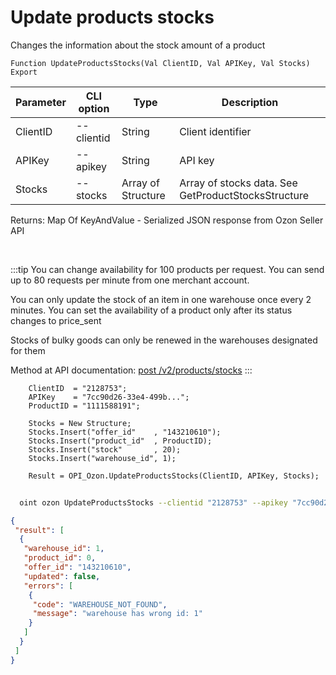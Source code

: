 ﻿---
sidebar_position: 4
---

# Update products stocks
 Changes the information about the stock amount of a product



`Function UpdateProductsStocks(Val ClientID, Val APIKey, Val Stocks) Export`

  | Parameter | CLI option | Type | Description |
  |-|-|-|-|
  | ClientID | --clientid | String | Client identifier |
  | APIKey | --apikey | String | API key |
  | Stocks | --stocks | Array of Structure | Array of stocks data. See GetProductStocksStructure |

  
  Returns:  Map Of KeyAndValue - Serialized JSON response from Ozon Seller API

<br/>

:::tip
You can change availability for 100 products per request. You can send up to 80 requests per minute from one merchant account.

 You can only update the stock of an item in one warehouse once every 2 minutes. You can set the availability of a product only after its status changes to price_sent

 Stocks of bulky goods can only be renewed in the warehouses designated for them

 Method at API documentation: [post /v2/products/stocks](https://docs.ozon.ru/api/seller/#operation/ProductAPI_ProductsStocksV2)
:::
<br/>


```bsl title="Code example"
    ClientID  = "2128753";
    APIKey    = "7cc90d26-33e4-499b...";
    ProductID = "1111588191";

    Stocks = New Structure;
    Stocks.Insert("offer_id"    , "143210610");
    Stocks.Insert("product_id"  , ProductID);
    Stocks.Insert("stock"       , 20);
    Stocks.Insert("warehouse_id", 1);

    Result = OPI_Ozon.UpdateProductsStocks(ClientID, APIKey, Stocks);
```



```sh title="CLI command example"
    
  oint ozon UpdateProductsStocks --clientid "2128753" --apikey "7cc90d26-33e4-499b..." --stocks %stocks%

```

```json title="Result"
{
 "result": [
  {
   "warehouse_id": 1,
   "product_id": 0,
   "offer_id": "143210610",
   "updated": false,
   "errors": [
    {
     "code": "WAREHOUSE_NOT_FOUND",
     "message": "warehouse has wrong id: 1"
    }
   ]
  }
 ]
}
```
